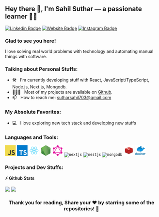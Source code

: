 
## Hey there 👋, I'm Sahil Suthar — a passionate learner 👨‍💻

[![Linkedin Badge](https://img.shields.io/badge/-LinkedIn-0e76a8?style=flat-square&logo=Linkedin&logoColor=white)](https://www.linkedin.com/in/sahil-suthar-a078b1200/)
[![Website Badge](https://img.shields.io/badge/Website-3b5998?style=flat-square&logo=google-chrome&logoColor=white)](#)
[![Instagram Badge](https://img.shields.io/badge/-Instagram-e4405f?style=flat-square&logo=Instagram&logoColor=white)](https://www.instagram.com/xoxosahil/)
### Glad to see you here! &nbsp;

I love solving real world problems with technology and automating manual things with software.
### Talking about Personal Stuffs:

- 🛠 &nbsp; I'm currently developing stuff with React, JavaScript/TypeScript, Node.js, Next.js, Mongodb.
- 👨🏻‍💻 &nbsp; Most of my projects are available on [Github](https://github.com/SahilS-26).
- 📫 &nbsp; How to reach me: sutharsahil703@gmail.com

### My Absolute Favorites:

- 💻 &nbsp; I love exploring new tech stack and developing new stuffs

### Languages and Tools:

<code><img height="35" src="https://raw.githubusercontent.com/github/explore/80688e429a7d4ef2fca1e82350fe8e3517d3494d/topics/javascript/javascript.png" alt="javascript"></code>
<code><img height="35" src="https://raw.githubusercontent.com/github/explore/80688e429a7d4ef2fca1e82350fe8e3517d3494d/topics/typescript/typescript.png" alt="typescript"></code>
<code><img height="35" src="https://raw.githubusercontent.com/github/explore/80688e429a7d4ef2fca1e82350fe8e3517d3494d/topics/react/react.png" alt="react"></code>
<code><img height="35" src="https://raw.githubusercontent.com/github/explore/80688e429a7d4ef2fca1e82350fe8e3517d3494d/topics/nodejs/nodejs.png" alt="nodejs"></code>
<code><img height="35" src="https://raw.githubusercontent.com/github/explore/80688e429a7d4ef2fca1e82350fe8e3517d3494d/topics/graphql/graphql.png" alt="graphql"></code>
<code><img height="35" src="https://nextjs.org/static/favicon/favicon-32x32.png" alt="nextjs"></code>
<code><img height="35" src="https://camo.githubusercontent.com/5f54c0817521724a2deae8dedf0c280a589fd0aa9bffd7f19fa6254bb52e996a/68747470733a2f2f6e6573746a732e636f6d2f696d672f6c6f676f2d736d616c6c2e737667" alt="nestjs"></code>
<code><img height="35" src="https://encrypted-tbn0.gstatic.com/images?q=tbn%3AANd9GcSTTzPAw-55ssm1Im594xYZ9eRQu2JylrkYLg&usqp=CAU" alt="mongodb"></code>
<code><img height="35" src="https://raw.githubusercontent.com/github/explore/80688e429a7d4ef2fca1e82350fe8e3517d3494d/topics/redis/redis.png" alt="redis"></code> 
<code><img height="35" src="https://raw.githubusercontent.com/github/explore/80688e429a7d4ef2fca1e82350fe8e3517d3494d/topics/docker/docker.png" alt="docker"></code> 

### Projects and Dev Stuffs: 
<b>⚡ Github Stats</b>

  <img height="170em" src="https://github-readme-stats.vercel.app/api?username=RavenColEvol&show_icons=false&hide_border=true&count_private=true&show_icons=true&theme=radical" />
  <img height="170em" src="https://github-readme-stats.vercel.app/api/top-langs/?username=RavenColEvol&hide=html,Jupyter%20Notebook&show_icons=true&hide_border=true&layout=compact&langs_count=8&theme=radical"/>

<div align="center">

### Thank you for reading, Share your ❤️ by starring some of the repositories! 🌟

</div>

<!--
**SahilS-26/SahilS-26** is a ✨ _special_ ✨ repository because its `README.md` (this file) appears on your GitHub profile.

Here are some ideas to get you started:

- 🔭 I’m currently working on ...
- 🌱 I’m currently learning ...
- 👯 I’m looking to collaborate on ...
- 🤔 I’m looking for help with ...
- 💬 Ask me about ...
- 📫 How to reach me: ...
- 😄 Pronouns: ...
- ⚡ Fun fact: ...
-->
